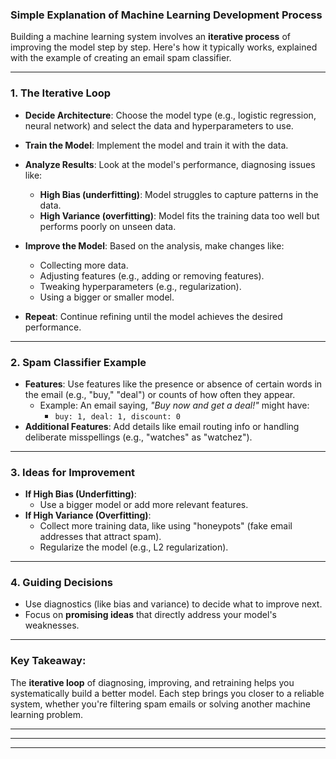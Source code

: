 ### Simple Explanation of Machine Learning Development Process

Building a machine learning system involves an **iterative process** of improving the model step by step. Here's how it typically works, explained with the example of creating an email spam classifier.

---

### 1. **The Iterative Loop**

- **Decide Architecture**: Choose the model type (e.g., logistic regression, neural network) and select the data and hyperparameters to use.
    
- **Train the Model**: Implement the model and train it with the data.
    
- **Analyze Results**: Look at the model's performance, diagnosing issues like:
    
    - **High Bias (underfitting)**: Model struggles to capture patterns in the data.
    - **High Variance (overfitting)**: Model fits the training data too well but performs poorly on unseen data.
- **Improve the Model**: Based on the analysis, make changes like:
    
    - Collecting more data.
    - Adjusting features (e.g., adding or removing features).
    - Tweaking hyperparameters (e.g., regularization).
    - Using a bigger or smaller model.
- **Repeat**: Continue refining until the model achieves the desired performance.
    

---

### 2. **Spam Classifier Example**

- **Features**: Use features like the presence or absence of certain words in the email (e.g., "buy," "deal") or counts of how often they appear.
    - Example: An email saying, _"Buy now and get a deal!"_ might have:
        - `buy: 1, deal: 1, discount: 0`
- **Additional Features**: Add details like email routing info or handling deliberate misspellings (e.g., "watches" as "watchez").

---

### 3. **Ideas for Improvement**

- **If High Bias (Underfitting)**:
    - Use a bigger model or add more relevant features.
- **If High Variance (Overfitting)**:
    - Collect more training data, like using "honeypots" (fake email addresses that attract spam).
    - Regularize the model (e.g., L2 regularization).

---

### 4. **Guiding Decisions**

- Use diagnostics (like bias and variance) to decide what to improve next.
- Focus on **promising ideas** that directly address your model's weaknesses.

---

### Key Takeaway:

The **iterative loop** of diagnosing, improving, and retraining helps you systematically build a better model. Each step brings you closer to a reliable system, whether you're filtering spam emails or solving another machine learning problem.

---
---
---

